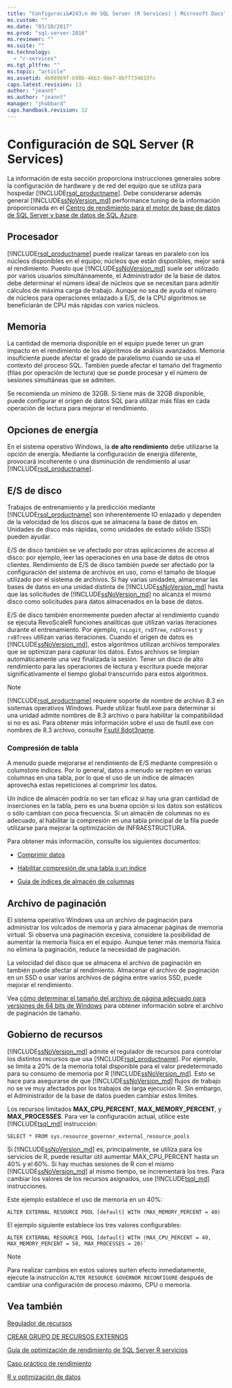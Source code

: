 ```yaml
---
title: "Configuraci&#243;n de SQL Server (R Services) | Microsoft Docs"
ms.custom: ""
ms.date: "03/10/2017"
ms.prod: "sql-server-2016"
ms.reviewer: ""
ms.suite: ""
ms.technology: 
  - "r-services"
ms.tgt_pltfrm: ""
ms.topic: "article"
ms.assetid: 4b08969f-b90b-46b3-98e7-0bf7734833fc
caps.latest.revision: 13
author: "jeannt"
ms.author: "jeannt"
manager: "jhubbard"
caps.handback.revision: 12
---
```

# Configuraci&#243;n de SQL Server (R Services)
La información de esta sección proporciona instrucciones generales sobre la configuración de hardware y de red del equipo que se utiliza para hospedar [!INCLUDE[rsql_productname](../../includes/rsql-productname-md.md)]. Debe considerarse además general [!INCLUDE[ssNoVersion_md](../../includes/ssnoversion-md.md)] performance tuning de la información proporcionada en el [Centro de rendimiento para el motor de base de datos de SQL Server y base de datos de SQL Azure](../../relational-databases/security/security-center-for-sql-server-database-engine-and-azure-sql-database.md).

## Procesador

[!INCLUDE[rsql_productname](../../includes/rsql-productname-md.md)] puede realizar tareas en paralelo con los núcleos disponibles en el equipo; núcleos que están disponibles, mejor será el rendimiento. Puesto que [!INCLUDE[ssNoVersion_md](../../includes/ssnoversion-md.md)] suele ser utilizado por varios usuarios simultáneamente, el Administrador de la base de datos debe determinar el número ideal de núcleos que se necesitan para admitir cálculos de máxima carga de trabajo. Aunque no sea de ayuda el número de núcleos para operaciones enlazado a E/S, de la CPU algoritmos se beneficiarán de CPU más rápidas con varios núcleos.

## Memoria

La cantidad de memoria disponible en el equipo puede tener un gran impacto en el rendimiento de los algoritmos de análisis avanzados. Memoria insuficiente puede afectar el grado de paralelismo cuando se usa el contexto del proceso SQL. También puede afectar el tamaño del fragmento (filas por operación de lectura) que se puede procesar y el número de sesiones simultáneas que se admiten.

Se recomienda un mínimo de 32GB. Si tiene más de 32GB disponible, puede configurar el origen de datos SQL para utilizar más filas en cada operación de lectura para mejorar el rendimiento.

## Opciones de energía

En el sistema operativo Windows, la __de alto rendimiento__ debe utilizarse la opción de energía. Mediante la configuración de energía diferente, provocará incoherente o una disminución de rendimiento al usar [!INCLUDE[rsql_productname](../../includes/rsql-productname-md.md)].

## E/S de disco

Trabajos de entrenamiento y la predicción mediante [!INCLUDE[rsql_productname](../../includes/rsql-productname-md.md)] son inherentemente IO enlazado y dependen de la velocidad de los discos que se almacena la base de datos en. Unidades de disco más rápidas, como unidades de estado sólido (SSD) pueden ayudar. 

E/S de disco también se ve afectado por otras aplicaciones de acceso al disco: por ejemplo, leer las operaciones en una base de datos de otros clientes. Rendimiento de E/S de disco también puede ser afectado por la configuración del sistema de archivos en uso, como el tamaño de bloque utilizado por el sistema de archivos. Si hay varias unidades, almacenar las bases de datos en una unidad distinta de [!INCLUDE[ssNoVersion_md](../../includes/ssnoversion-md.md)] hasta que las solicitudes de [!INCLUDE[ssNoVersion_md](../../includes/ssnoversion-md.md)] no alcanza el mismo disco como solicitudes para datos almacenados en la base de datos.

E/S de disco también enormemente pueden afectar al rendimiento cuando se ejecuta RevoScaleR funciones analíticas que utilizan varias iteraciones durante el entrenamiento. Por ejemplo, `rxLogit`, `rxDTree`, `rxDForest` y `rxBTrees` utilizan varias iteraciones. Cuando el origen de datos es [!INCLUDE[ssNoVersion_md](../../includes/ssnoversion-md.md)], estos algoritmos utilizan archivos temporales que se optimizan para capturar los datos. Estos archivos se limpian automáticamente una vez finalizada la sesión. Tener un disco de alto rendimiento para las operaciones de lectura y escritura puede mejorar significativamente el tiempo global transcurrido para estos algoritmos.

> [!NOTE]
> [!INCLUDE[rsql_productname](../../includes/rsql-productname-md.md)] requiere soporte de nombre de archivo 8.3 en sistemas operativos Windows. Puede utilizar fsutil.exe para determinar si una unidad admite nombres de 8.3 archivo o para habilitar la compatibilidad si no es así. Para obtener más información sobre el uso de fsutil.exe con nombres de 8.3 archivo, consulte [Fsutil 8dot3name](https://technet.microsoft.com/library/ff621566(v=ws.11).aspx).

### Compresión de tabla

A menudo puede mejorarse el rendimiento de E/S mediante compresión o columstore índices. Por lo general, datos a menudo se repiten en varias columnas en una tabla, por lo que el uso de un índice de almacén aprovecha estas repeticiones al comprimir los datos.

Un índice de almacén podría no ser tan eficaz si hay una gran cantidad de inserciones en la tabla, pero es una buena opción si los datos son estáticos o sólo cambian con poca frecuencia. Si un almacén de columnas no es adecuado, al habilitar la compresión en una tabla principal de la fila puede utilizarse para mejorar la optimización de INFRAESTRUCTURA.

Para obtener más información, consulte los siguientes documentos:

* [Comprimir datos](../../relational-databases/data-compression/data-compression.md)

* [Habilitar compresión de una tabla o un índice](../../relational-databases/data-compression/enable-compression-on-a-table-or-index.md)

* [Guía de índices de almacén de columnas](Columnstore%20Indexes%20Guide.md)

## Archivo de paginación

El sistema operativo Windows usa un archivo de paginación para administrar los volcados de memoria y para almacenar páginas de memoria virtual. Si observa una paginación excesiva, considere la posibilidad de aumentar la memoria física en el equipo. Aunque tener más memoria física no elimina la paginación, reduce la necesidad de paginación.

La velocidad del disco que se almacena el archivo de paginación en también puede afectar al rendimiento. Almacenar el archivo de paginación en un SSD o usar varios archivos de página entre varios SSD, puede mejorar el rendimiento.

Vea [cómo determinar el tamaño del archivo de página adecuado para versiones de 64 bits de Windows](https://support.microsoft.com/en-us/kb/2860880) para obtener información sobre el archivo de paginación de tamaño.

## Gobierno de recursos

[!INCLUDE[ssNoVersion_md](../../includes/ssnoversion-md.md)] admite el regulador de recursos para controlar los distintos recursos que usa [!INCLUDE[rsql_productname](../../includes/rsql-productname-md.md)]. Por ejemplo, se limita a 20% de la memoria total disponible para el valor predeterminado para su consumo de memoria por R [!INCLUDE[ssNoVersion_md](../../includes/ssnoversion-md.md)]. Esto se hace para asegurarse de que [!INCLUDE[ssNoVersion_md](../../includes/ssnoversion-md.md)] flujos de trabajo no se ve muy afectados por los trabajos de larga ejecución R. Sin embargo, el Administrador de la base de datos pueden cambiar estos límites. 

Los recursos limitados __MAX_CPU_PERCENT__, __MAX_MEMORY_PERCENT__, y __MAX_PROCESSES__. Para ver la configuración actual, utilice este [!INCLUDE[tsql_md](../../includes/tsql-md.md)] instrucción:

```T-SQL
SELECT * FROM sys.resource_governor_external_resource_pools
``` 

Si [!INCLUDE[ssNoVersion_md](../../includes/ssnoversion-md.md)] es, principalmente, se utiliza para los servicios de R, puede resultar útil aumentar MAX_CPU_PERCENT hasta un 40% y el 60%. Si hay muchas sesiones de R con el mismo [!INCLUDE[ssNoVersion_md](../../includes/ssnoversion-md.md)] al mismo tiempo, se incrementará los tres. Para cambiar los valores de los recursos asignados, use [!INCLUDE[tsql_md](../../includes/tsql-md.md)] instrucciones. 

Este ejemplo establece el uso de memoria en un 40%:

```T-SQL
ALTER EXTERNAL RESOURCE POOL [default] WITH (MAX_MEMORY_PERCENT = 40)
```
El ejemplo siguiente establece los tres valores configurables:
```T-SQL
ALTER EXTERNAL RESOURCE POOL [default] WITH (MAX_CPU_PERCENT = 40, MAX_MEMORY_PERCENT = 50, MAX_PROCESSES = 20)`
``` 

> [!NOTE]
> Para realizar cambios en estos valores surten efecto inmediatamente, ejecute la instrucción `ALTER RESOURCE GOVERNOR RECONFIGURE` después de cambiar una configuración de proceso máximo, CPU o memoria. 

## Vea también
[Regulador de recursos](../../relational-databases/resource-governor/resource-governor.md)

[CREAR GRUPO DE RECURSOS EXTERNOS](../../t-sql/statements/create-external-resource-pool-transact-sql.md)

 [Guía de optimización de rendimiento de SQL Server R servicios](../../advanced-analytics/r-services/sql-server-r-services-performance-tuning.md)
 
 
 [Caso práctico de rendimiento](../../advanced-analytics/r-services/performance-case-study-r-services.md)
 
 [R y optimización de datos](../../advanced-analytics/r-services/r-and-data-optimization-r-services.md)